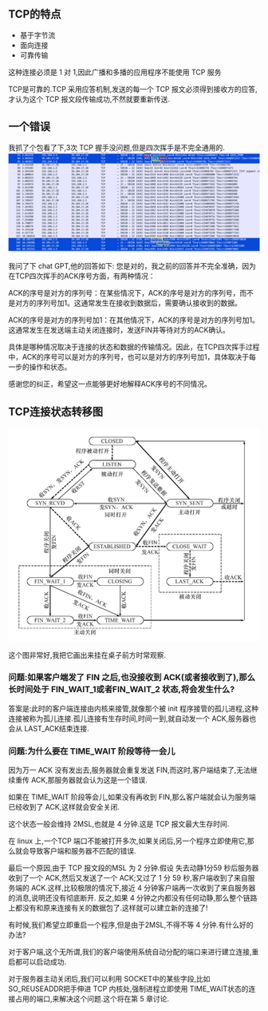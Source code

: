 ## TCP的特点
- 基于字节流
- 面向连接
- 可靠传输

这种连接必须是 1 对 1,因此广播和多播的应用程序不能使用 TCP 服务

TCP是可靠的.TCP 采用应答机制,发送的每一个 TCP 报文必须得到接收方的应答,才认为这个 TCP 报文段传输成功,不然就要重新传送.

## 一个错误
我抓了个包看了下,3次 TCP 握手没问题,但是四次挥手是不完全通用的.![Alt text](image.png)

我问了下 chat GPT,他的回答如下:
您是对的，我之前的回答并不完全准确，因为在TCP四次挥手的ACK序号方面，有两种情况：

ACK的序号是对方的序列号：在某些情况下，ACK的序号是对方的序列号，而不是对方的序列号加1。这通常发生在接收到数据后，需要确认接收到的数据。

ACK的序号是对方的序列号加1：在其他情况下，ACK的序号是对方的序列号加1。这通常发生在发送端主动关闭连接时，发送FIN并等待对方的ACK确认。

具体是哪种情况取决于连接的状态和数据的传输情况。因此，在TCP四次挥手过程中，ACK的序号可以是对方的序列号，也可以是对方的序列号加1，具体取决于每一步的操作和状态。

感谢您的纠正，希望这一点能够更好地解释ACK序号的不同情况。
## TCP连接状态转移图
![Alt text](image-1.png)

这个图非常好,我把它画出来挂在桌子前方时常观察.

### 问题:如果客户端发了 FIN 之后,也没接收到 ACK(或者接收到了),那么长时间处于 FIN_WAIT_1或者FIN_WAIT_2 状态,将会发生什么?

答案是:此时的客户端连接由内核来接管,就像那个被 init 程序接管的孤儿进程,这种连接被称为孤儿连接.孤儿连接有生存时间,时间一到,就自动发一个 ACK,服务器也会从 LAST_ACK结束连接.

### 问题:为什么要在 TIME_WAIT 阶段等待一会儿

因为万一 ACK 没有发出去,服务器就会重复发送 FIN,而这时,客户端结束了,无法继续重传 ACK,那服务器就会认为这是一个错误.

如果在 TIME_WAIT 阶段等会儿,如果没有再收到 FIN,那么客户端就会认为服务端已经收到了 ACK,这样就会安全关闭.

这个状态一般会维持 2MSL,也就是 4 分钟.这是 TCP 报文最大生存时间.

在 linux 上,一个TCP 端口不能被打开多次,如果关闭后,另一个程序立即使用它,那么就会导致客户端和服务器不匹配的错误.

最后一个原因,由于 TCP 报文段的MSL 为 2 分钟.假设 失去动静1分59 秒后服务器收到了一个 ACK,然后又发送了一个 ACK;又过了 1 分 59 秒,客户端收到了来自服务端的 ACK.这样,比较极限的情况下,接近 4 分钟客户端再一次收到了来自服务器的消息,说明还没有彻底断开.
反之,如果 4 分钟之内都没有任何动静,那么整个链路上都没有和原来连接有关的数据包了.这样就可以建立新的连接了!

有时候,我们希望立即重启一个程序,但是由于2MSL,不得不等 4 分钟.有什么好的办法?

对于客户端,这个无所谓,我们的客户端使用系统自动分配的端口来进行建立连接,重启都可以启动成功.

对于服务器主动关闭后,我们可以利用 SOCKET中的某些字段,比如 SO_REUSEADDR把手伸进 TCP 内核处,强制进程立即使用 TIME_WAIT状态的连接占用的端口,来解决这个问题.这个将在第 5 章讨论.







